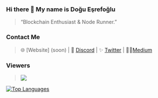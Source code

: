 ### Hi there 👋 My name is Doğu Eşrefoğlu
> “Blockchain Enthusiast & Node Runner.”
### Contact Me

> 🌐 [Website] (soon) | 💬 [Discord](https://discordapp.com/users/538816066873196545) | ✨ [Twitter](https://twitter.com/doguesrefoglu91) | ✍🏻[Medium](https://dogubey.medium.com/)

### Viewers
> <img align="top" src="https://komarev.com/ghpvc/?username=nodesxploit&color=blue"/>
[![Top Languages](https://github-readme-stats.vercel.app/api/top-langs/?username=nodesxploit&layout=compact&theme=dark)](https://github.com/anuraghazra/github-readme-stats)
